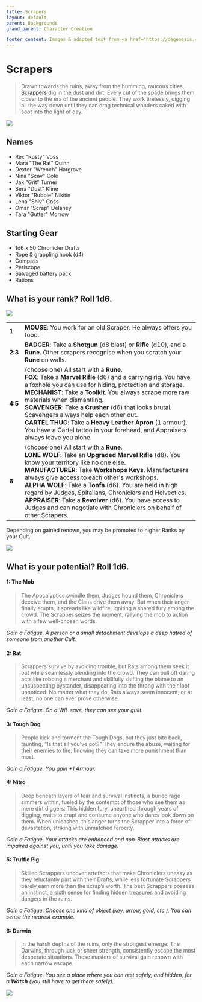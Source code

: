```yaml
---
title: Scrapers
layout: default
parent: Backgrounds
grand_parent: Character Creation

footer_content: Images & adapted text from <a href="https://degenesis.com/">degenesis.com</a> for private use only. Copyright &copy; 2021 by SIXMOREVODKA.
---
```


# Scrapers

> Drawn towards the ruins, away from the humming, raucous cities, [Scrappers](https://degenesis.com/world/cults/scrappers) dig in the dust and dirt. Every cut of the spade brings them closer to the era of the ancient people. They work tirelessly, digging all the way down until they can drag technical wonders caked with soot into the light of day.

![](https://a.storyblok.com/f/72501/2715x3840/59d5c5c899/006-scrappers-archetype.jpg)

## Names

- Rex "Rusty" Voss
- Mara "The Rat" Quinn
- Dexter "Wrench" Hargrove
- Nina "Scav" Cole
- Jax "Grit" Turner
- Sera "Dust" Kline
- Viktor "Rubble" Nikitin
- Lena "Shiv" Goss
- Omar "Scrap" Delaney
- Tara "Gutter" Morrow

## Starting Gear

- 1d6 x 50 Chronicler Drafts
- Rope & grappling hook (d4)
- Compass
- Periscope
- Salvaged battery pack
- Rations

## What is your rank? Roll 1d6.

![](https://i.imgur.com/KFQ3EBG.png)

|         |                                                                                                                                                                                                                                                                                                                                                                                                                                                                                                                           |
| ------- | ------------------------------------------------------------------------------------------------------------------------------------------------------------------------------------------------------------------------------------------------------------------------------------------------------------------------------------------------------------------------------------------------------------------------------------------------------------------------------------------------------------------------- |
| **1**   | **MOUSE**: You work for an old Scraper. He always offers you food.                                                                                                                                                                                                                                                                                                                                                                                                                                                        |
| **2:3** | **BADGER**: Take a **Shotgun** (d8 blast) or **Rifle** (d10), and a **Rune**. Other scrapers recognise when you scratch your **Rune** on walls.                                                                                                                                                                                                                                                                                                                                                                           |
| **4:5** | (choose one) All start with a **Rune**.<br>**FOX**: Take a **Marvel Rifle** (d6) and a carrying rig. You have a foxhole you can use for hiding, protection and storage.<br>**MECHANIST**: Take a **Toolkit**. You always scrape more raw materials when dismantling.<br>**SCAVENGER**: Take a **Crusher** (d6) that looks brutal. Scavengers always help each other out.<br>**CARTEL THUG**: Take a **Heavy Leather Apron** (1 armour). You have a Cartel tattoo in your forehead, and Appraisers always leave you alone. |
| **6**   | (choose one) All start with a **Rune**.<br>**LONE WOLF**: Take an **Upgraded Marvel Rifle** (d8). You know your territory like no one else.<br>**MANUFACTURER**: Take **Workshops Keys**. Manufacturers always give access to each other's workshops.<br>**ALPHA WOLF**: Take a **Tonfa** (d6). You are held in high regard by Judges, Spitalians, Chroniclers and Helvectics.<br>**APPRAISER**: Take a **Revolver** (d6). You have access to Judges and can negotiate with Chroniclers on behalf of other Scrapers.      |


Depending on gained renown, you may be promoted to higher Ranks by your Cult.

![](https://i.imgur.com/xcLiuvS.png)

## What is your potential? Roll 1d6.

#### 1: The Mob 

> The Apocalyptics swindle them, Judges hound them, Chroniclers deceive them, and the Clans drive them away. But when their anger finally erupts, it spreads like wildfire, igniting a shared fury among the crowd. The Scrapper seizes the moment, rallying the mob to action with a few well-chosen words.

*Gain a Fatigue. A person or a small detachment develops a deep hatred of someone from another Cult.*

#### 2: Rat

> Scrappers survive by avoiding trouble, but Rats among them seek it out while seamlessly blending into the crowd. They can pull off daring acts like robbing a merchant and skillfully shifting the blame to an unsuspecting bystander, disappearing into the throng with their loot unnoticed. No matter what they do, Rats always seem innocent, or at least, no one can ever prove otherwise.

*Gain a Fatigue. On a WIL save, they can see your guilt.*

#### 3: Tough Dog

> People kick and torment the Tough Dogs, but they just bite back, taunting, "Is that all you've got?" They endure the abuse, waiting for their enemies to tire, knowing they can take more punishment than most.

*Gain a Fatigue. You gain +1 Armour.*

#### 4: Nitro

> Deep beneath layers of fear and survival instincts, a buried rage simmers within, fueled by the contempt of those who see them as mere dirt diggers. This hidden fury, unearthed through years of digging, waits to erupt and consume anyone who dares look down on them. When unleashed, this anger turns the Scrapper into a force of devastation, striking with unmatched ferocity.

*Gain a Fatigue. Your attacks are enhanced and non-Blast attacks are impaired against you, until you take damage.*

#### 5: Truffle Pig

> Skilled Scrappers uncover artefacts that make Chroniclers uneasy as they reluctantly part with their Drafts, while less fortunate Scrappers barely earn more than the scrap’s worth. The best Scrappers possess an instinct, a sixth sense for finding hidden treasures and avoiding dangers in the ruins.

*Gain a Fatigue. Choose one kind of object (key, arrow, gold, etc.). You can sense the nearest example.*

#### 6: Darwin

> In the harsh depths of the ruins, only the strongest emerge. The Darwins, through luck or sheer strength, consistently escape the most desperate situations. These masters of survival gain renown with each narrow escape.

*Gain a Fatigue. You see a place where you can rest safely, and hidden, for a **Watch** (you still have to get there safely).*


![](https://img2.storyblok.com/3492x1964/filters:quality(90)/f/72501/3508x1973/32682ccbb9/opener-scrappers.jpg)
